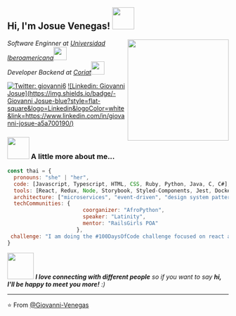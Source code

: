 <h2> Hi, I'm Josue Venegas! <img src="https://media.giphy.com/media/mGcNjsfWAjY5AEZNw6/giphy.gif" width="50"></h2>
<img align='right' src="https://media.giphy.com/media/ieyl9zmCjO4b4t6qoY/giphy.gif" width="230">
<p><em>Software Enginner at <a href="https://ibero.mx/">Universidad Iberoamericana</a><img src="https://media.giphy.com/media/fYSnHlufseco8Fh93Z/giphy.gif" width="30"></br>Developer Backend at <a href="https://coriat.com.mx/">Coriat</a><img src="https://media.giphy.com/media/WUlplcMpOCEmTGBtBW/giphy.gif" width="30"> 
</em></p>

[![Twitter: giovanni6](https://img.shields.io/twitter/follow/giovanni6?style=social)](https://twitter.com/gioavanni6)
[![Linkedin: Giovanni Josue](https://img.shields.io/badge/-Giovanni Josue-blue?style=flat-square&logo=Linkedin&logoColor=white&link=https://www.linkedin.com/in/giovanni-josue-a5a700190/)](https://www.linkedin.com/in/giovanni-josue-a5a700190/)



### <img src="https://media.giphy.com/media/VgCDAzcKvsR6OM0uWg/giphy.gif" width="50"> A little more about me...  

```javascript
const thai = {
  pronouns: "she" | "her",
  code: [Javascript, Typescript, HTML, CSS, Ruby, Python, Java, C, C#],
  tools: [React, Redux, Node, Storybook, Styled-Components, Jest, Docker],
  architecture: ["microservices", "event-driven", "design system pattern"],
  techCommunities: {
                        coorganizer: "AfroPython",
                        speaker: "Latinity",
                        mentor: "RailsGirls POA"
                      },
 challenge: "I am doing the #100DaysOfCode challenge focused on react and typescript"
}
```

<img src="https://media.giphy.com/media/LnQjpWaON8nhr21vNW/giphy.gif" width="60"> <em><b>I love connecting with different people</b> so if you want to say <b>hi, I'll be happy to meet you more!</b> :)</em>

---

⭐️ From [@Giovanni-Venegas](https://github.com/Giovanni-Venegas)
